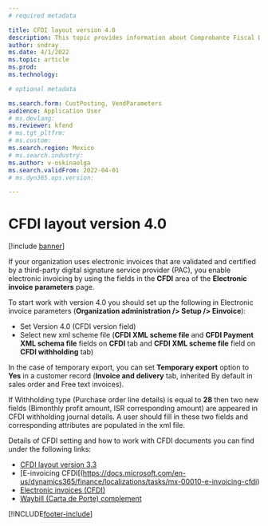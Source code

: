 ```yaml
---
# required metadata

title: CFDI layout version 4.0
description: This topic provides information about Comprobante Fiscal Digital por Internet (CFDI) layout version 4.0 for Mexico.
author: sndray
ms.date: 4/1/2022
ms.topic: article
ms.prod: 
ms.technology: 

# optional metadata

ms.search.form: CustPosting, VendParameters
audience: Application User
# ms.devlang: 
ms.reviewer: kfend
# ms.tgt_pltfrm: 
# ms.custom: 
ms.search.region: Mexico
# ms.search.industry: 
ms.author: v-oskinaolga
ms.search.validFrom: 2022-04-01
# ms.dyn365.ops.version: 

---
```


# CFDI layout version 4.0

[!include [banner](../includes/banner.md)]

If your organization uses electronic invoices that are validated and certified by a third-party digital signature service provider (PAC), you enable electronic invoicing
by using the fields in the **CFDI** area of the **Electronic invoice parameters** page.

To start work with version 4.0 you should set up the following in Electronic invoice parameters (**Organization administration /> Setup /> Einvoice**):

-	Set Version 4.0 (CFDI version field)
-	Select new xml scheme file (**CFDI XML scheme file** and **CFDI Payment XML schema file** fields on **CFDI** tab and **CFDI XML scheme file** field on **CFDI withholding** tab)

In the case of temporary export, you can set **Temporary export** option to **Yes** in a customer record (**Invoice and delivery** tab, inherited By default in sales order and Free text invoices).

If Withholding type (Purchase order line details) is equal to **28** then two new fields (Bimonthly profit amount, ISR corresponding amount) are appeared in CFDI withholding journal details. A user should fill in these two fields and corresponding attributes are populated in the xml file.

Details of CFDI setting and how to work with CFDI documents you can find under the following links:

-	[CFDI layout version 3.3](https://docs.microsoft.com/en-us/dynamics365/finance/localizations/latam-mex-cfdi-3-3)
-	[E-invoicing CFDI[(https://docs.microsoft.com/en-us/dynamics365/finance/localizations/tasks/mx-00010-e-invoicing-cfdi)
-	[Electronic invoices (CFDI)](https://docs.microsoft.com/en-us/dynamics365/finance/localizations/latam-mex-cfdi-electronic-invoices)
-	[Waybill (Carta de Porte) complement](https://docs.microsoft.com/en-us/dynamics365/finance/localizations/latam-mex-carta-de-porte)  

[!INCLUDE[footer-include](../../includes/footer-banner.md)]
